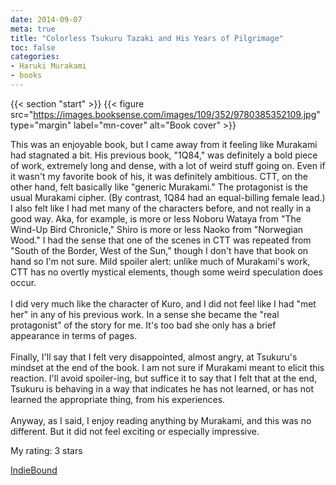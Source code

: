 ```yaml
---
date: 2014-09-07
meta: true
title: "Colorless Tsukuru Tazaki and His Years of Pilgrimage"
toc: false
categories:
- Haruki Murakami
- books
---
```


{{< section "start" >}}
{{< figure src="https://images.booksense.com/images/109/352/9780385352109.jpg" type="margin" label="mn-cover" alt="Book cover" >}}

This was an enjoyable book, but I came away from it feeling like Murakami had stagnated a bit. His previous book, "1Q84," was definitely a bold piece of work, extremely long and dense, with a lot of weird stuff going on. Even if it wasn't my favorite book of his, it was definitely ambitious. CTT, on the other hand, felt basically like "generic Murakami." The protagonist is the usual Murakami cipher. (By contrast, 1Q84 had an equal-billing female lead.) I also felt like I had met many of the characters before, and not really in a good way. Aka, for example, is more or less Noboru Wataya from "The Wind-Up Bird Chronicle," Shiro is more or less Naoko from "Norwegian Wood." I had the sense that one of the scenes in CTT was repeated from "South of the Border, West of the Sun," though I don't have that book on hand so I'm not sure. Mild spoiler alert: unlike much of Murakami's work, CTT has no overtly mystical elements, though some weird speculation does occur.<br /><br />I did very much like the character of Kuro, and I did not feel like I had "met her" in any of his previous work. In a sense she became the "real protagonist" of the story for me. It's too bad she only has a brief appearance in terms of pages. <br /><br />Finally, I'll say that I felt very disappointed, almost angry, at Tsukuru's mindset at the end of the book. I am not sure if Murakami meant to elicit this reaction. I'll avoid spoiler-ing, but suffice it to say that I felt that at the end, Tsukuru is behaving in a way that indicates he has not learned, or has not learned the appropriate thing, from his experiences.<br /><br />Anyway, as I said, I enjoy reading anything by Murakami, and this was no different. But it did not feel exciting or especially impressive.

My rating: 3 stars  

[IndieBound](https://www.indiebound.org/book/9780385352109)
